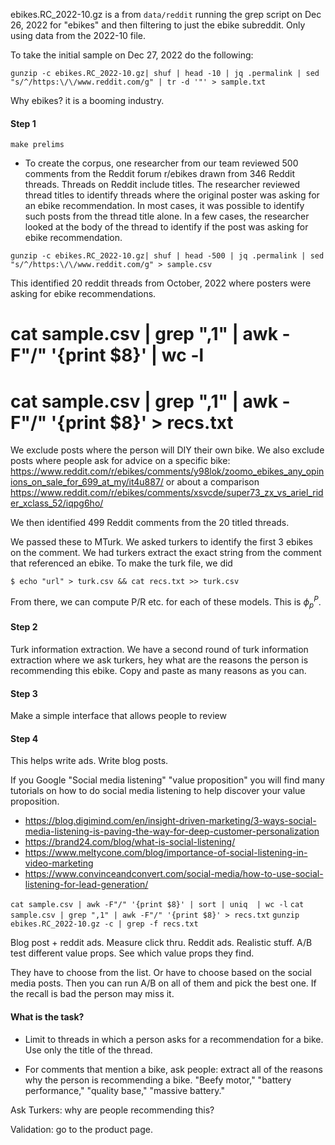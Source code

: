 ebikes.RC_2022-10.gz is a from `data/reddit` running the grep script on Dec 26, 2022 for "ebikes" and then filtering to just the ebike subreddit. Only using data from the 2022-10 file.

To take the initial sample on Dec 27, 2022 do the following:

`gunzip -c ebikes.RC_2022-10.gz| shuf | head -10 | jq .permalink | sed "s/^/https:\/\/www.reddit.com/g" | tr -d '"' > sample.txt`

Why ebikes? it is a booming industry.

#### Step 1

`make prelims`

- To create the corpus, one researcher from our team reviewed 500 comments from the Reddit forum r/ebikes drawn from 346 Reddit threads. Threads on Reddit include titles. The researcher reviewed thread titles to identify threads where the original poster was asking for an ebike recommendation. In most cases, it was possible to identify such posts from the thread title alone. In a few cases, the researcher looked at the body of the thread to identify if the post was asking for ebike recommendation. 

`gunzip -c ebikes.RC_2022-10.gz| shuf | head -500 | jq .permalink | sed "s/^/https:\/\/www.reddit.com/g" > sample.csv`

This identified 20 reddit threads from October, 2022 where posters were asking for ebike recommendations. 

# cat sample.csv | grep ",1" | awk -F"/" '{print $8}' | wc -l
# cat sample.csv | grep ",1" | awk -F"/" '{print $8}' > recs.txt

We exclude posts where the person will DIY their own bike. We also exclude posts where people ask for advice on a specific bike: https://www.reddit.com/r/ebikes/comments/y98lok/zoomo_ebikes_any_opinions_on_sale_for_699_at_my/it4u887/ or about a comparison https://www.reddit.com/r/ebikes/comments/xsvcde/super73_zx_vs_ariel_rider_xclass_52/iqpg6ho/

We then identified 499 Reddit comments from the 20 titled threads.

We passed these to MTurk. We asked turkers to identify the first 3 ebikes on the comment. We had turkers extract the exact string from the comment that referenced an ebike. To make the turk file, we did 

`$ echo "url" > turk.csv && cat recs.txt >> turk.csv`

From there, we can compute P/R etc. for each of these models. This is $\phi^P_p$.

#### Step 2

Turk information extraction. We have a second round of turk information extraction where we ask turkers, hey what are the reasons the person is recommending this ebike. Copy and paste as many reasons as you can.

#### Step 3 

Make a simple interface that allows people to review 


#### Step 4 

This helps write ads. Write blog posts. 

If you Google "Social media listening" "value proposition" you will find many tutorials on how to do social media listening to help discover your value proposition.
- https://blog.digimind.com/en/insight-driven-marketing/3-ways-social-media-listening-is-paving-the-way-for-deep-customer-personalization
- https://brand24.com/blog/what-is-social-listening/
- https://www.meltycone.com/blog/importance-of-social-listening-in-video-marketing
- https://www.convinceandconvert.com/social-media/how-to-use-social-listening-for-lead-generation/




`cat sample.csv | awk -F"/" '{print $8}' | sort | uniq  | wc -l`
`cat sample.csv | grep ",1" | awk -F"/" '{print $8}' > recs.txt`
`gunzip ebikes.RC_2022-10.gz -c | grep -f recs.txt`

Blog post + reddit ads. Measure click thru.
Reddit ads. Realistic stuff. A/B test different value props. See which value props they find.

They have to choose from the list. Or have to choose based on the social media posts. Then you can run A/B on all of them and pick the best one. If the recall is bad the person may miss it.

#### What is the task?

- Limit to threads in which a person asks for a recommendation for a bike. Use only the title of the thread.

- For comments that mention a bike, ask people: extract all of the reasons why the person is recommending a bike. "Beefy motor," "battery performance," "quality base," "massive battery."

Ask Turkers: why are people recommending this? 

Validation: go to the product page.